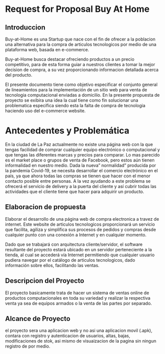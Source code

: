 # Request for Proposal Buy At Home 
## Introduccion
Buy-at-Home es una Startup que nace con el fin de ofrecer a la poblacion una alternativa para la compra de articulos tecnologicos por medio de una plataforma web, basada en e-commerce.

Buy-at-Home busca destacar ofreciendo productos a un precio competitivo, para de esta forma guiar a nuestros clientes a tomar la mejor decision de compra, a su vez proporcionando informacion detallada acerca del producto.

El presente documento tiene como objetivo especificar el conjunto general de lineamientos para la implementación de un sitio web para venta de tecnologia computacional enviadas a domicilio.
En la presente propuesta de proyecto se exibira una idea la cual tiene como fin solucionar una problematica especifica siendo esta la falta de compra de tecnologia haciendo uso del e-commerce website.

# Antecedentes y Problemática
En la ciudad de La Paz actualmente no existe una página web con la que tengas facilidad de comprar cualquier equipo electrónico o computacional y que tengas las diferentes marcas y precios para comparar. Lo mas parecido es el market place o grupos de venta de Facebook, pero estos aún tienen informalidad en nuestro medio. Dada la nueva” normalidad” producida por la pandemia Covid-19, se necesita desarrollar el comercio electrónico en el país, ya que ahora todas las compras se tienen que hacer con el menor contacto posible entre personas. A la vez ayudando a este problema se ofrecerá el servicio de delivery a la puerta del cliente y así cubrir todas las actividades que el cliente tiene que hacer para adquirir un producto. 


## Elaboracion de propuesta
Elaborar el desarrollo de una página web de compra electronica a travez de internet.
Este website de articulos tecnologicos proporcionará un servicio que facilita, agiliza y simplifica sus procesos de pedidos y compras desde cualquier punto con una conexión a Internet y en cualquier momento. 

Dado que se trabajará con arquitectura cliente/servidor, el software resultante
del proyecto estará ubicado en un servidor perteneciente a la tienda, al cual se
accederá vía Internet permitiendo que cualquier usuario pudiera
navegar por el catálogo de articulos tecnologicos, dado información sobre ellos, facilitando las ventas.
 
## Descripcion del Proyecto
El proyecto basicamente trata de hacer un sistema de ventas online de productos computacionales en toda su variedad y realizar la respectiva venta ya sea de equipos armados o la venta de las partes por separado.
## Alcance de Proyecto
el proyecto sera una aplicacion web y no asi una aplicacion movil (.apk), contara con registro y autenticacion de usuarios, altas, bajas, modificaciones de stok, asi mismo de visuaizacion de la pagina sin ningun registro de por medio.

